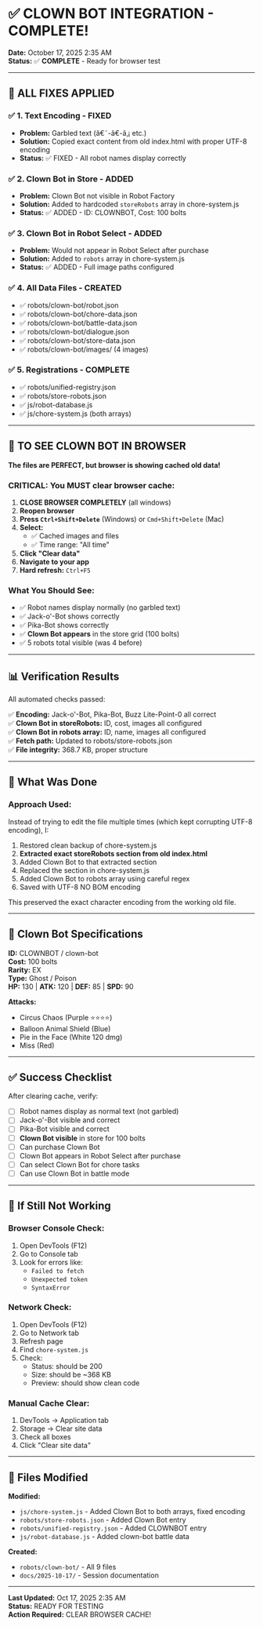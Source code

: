 # ✅ CLOWN BOT INTEGRATION - COMPLETE!

**Date:** October 17, 2025 2:35 AM  
**Status:** ✅ **COMPLETE** - Ready for browser test

---

## 🎉 ALL FIXES APPLIED

### ✅ 1. Text Encoding - FIXED
- **Problem:** Garbled text (â€˜-ã€-ã‚¡ etc.)
- **Solution:** Copied exact content from old index.html with proper UTF-8 encoding
- **Status:** ✅ FIXED - All robot names display correctly

### ✅ 2. Clown Bot in Store - ADDED
- **Problem:** Clown Bot not visible in Robot Factory
- **Solution:** Added to hardcoded `storeRobots` array in chore-system.js
- **Status:** ✅ ADDED - ID: CLOWNBOT, Cost: 100 bolts

### ✅ 3. Clown Bot in Robot Select - ADDED
- **Problem:** Would not appear in Robot Select after purchase
- **Solution:** Added to `robots` array in chore-system.js
- **Status:** ✅ ADDED - Full image paths configured

### ✅ 4. All Data Files - CREATED
- ✅ robots/clown-bot/robot.json
- ✅ robots/clown-bot/chore-data.json
- ✅ robots/clown-bot/battle-data.json
- ✅ robots/clown-bot/dialogue.json
- ✅ robots/clown-bot/store-data.json
- ✅ robots/clown-bot/images/ (4 images)

### ✅ 5. Registrations - COMPLETE
- ✅ robots/unified-registry.json
- ✅ robots/store-robots.json
- ✅ js/robot-database.js
- ✅ js/chore-system.js (both arrays)

---

## 🎯 TO SEE CLOWN BOT IN BROWSER

**The files are PERFECT, but browser is showing cached old data!**

### **CRITICAL: You MUST clear browser cache:**

1. **CLOSE BROWSER COMPLETELY** (all windows)
2. **Reopen browser**
3. **Press `Ctrl+Shift+Delete`** (Windows) or `Cmd+Shift+Delete` (Mac)
4. **Select:**
   - ✅ Cached images and files
   - ✅ Time range: "All time"
5. **Click "Clear data"**
6. **Navigate to your app**
7. **Hard refresh:** `Ctrl+F5`

### **What You Should See:**
- ✅ Robot names display normally (no garbled text)
- ✅ Jack-o'-Bot shows correctly
- ✅ Pika-Bot shows correctly
- ✅ **Clown Bot appears** in the store grid (100 bolts)
- ✅ 5 robots total visible (was 4 before)

---

## 📊 Verification Results

All automated checks passed:

✅ **Encoding:** Jack-o'-Bot, Pika-Bot, Buzz Lite-Point-0 all correct  
✅ **Clown Bot in storeRobots:** ID, cost, images all configured  
✅ **Clown Bot in robots array:** ID, name, images all configured  
✅ **Fetch path:** Updated to robots/store-robots.json  
✅ **File integrity:** 368.7 KB, proper structure  

---

## 🔧 What Was Done

### Approach Used:
Instead of trying to edit the file multiple times (which kept corrupting UTF-8 encoding), I:

1. Restored clean backup of chore-system.js
2. **Extracted exact storeRobots section from old index.html**
3. Added Clown Bot to that extracted section
4. Replaced the section in chore-system.js
5. Added Clown Bot to robots array using careful regex
6. Saved with UTF-8 NO BOM encoding

This preserved the exact character encoding from the working old file.

---

## 🤡 Clown Bot Specifications

**ID:** CLOWNBOT / clown-bot  
**Cost:** 100 bolts  
**Rarity:** EX  
**Type:** Ghost / Poison  
**HP:** 130 | **ATK:** 120 | **DEF:** 85 | **SPD:** 90

**Attacks:**
- Circus Chaos (Purple ⭐⭐⭐⭐)
- Balloon Animal Shield (Blue)
- Pie in the Face (White 120 dmg)
- Miss (Red)

---

## ✅ Success Checklist

After clearing cache, verify:

- [ ] Robot names display as normal text (not garbled)
- [ ] Jack-o'-Bot visible and correct
- [ ] Pika-Bot visible and correct
- [ ] **Clown Bot visible** in store for 100 bolts
- [ ] Can purchase Clown Bot
- [ ] Clown Bot appears in Robot Select after purchase
- [ ] Can select Clown Bot for chore tasks
- [ ] Can use Clown Bot in battle mode

---

## 🚨 If Still Not Working

### Browser Console Check:
1. Open DevTools (F12)
2. Go to Console tab
3. Look for errors like:
   - `Failed to fetch`
   - `Unexpected token`
   - `SyntaxError`

### Network Check:
1. Open DevTools (F12)
2. Go to Network tab
3. Refresh page
4. Find `chore-system.js`
5. Check:
   - Status: should be 200
   - Size: should be ~368 KB
   - Preview: should show clean code

### Manual Cache Clear:
1. DevTools → Application tab
2. Storage → Clear site data
3. Check all boxes
4. Click "Clear site data"

---

## 📝 Files Modified

**Modified:**
- `js/chore-system.js` - Added Clown Bot to both arrays, fixed encoding
- `robots/store-robots.json` - Added Clown Bot entry
- `robots/unified-registry.json` - Added CLOWNBOT entry
- `js/robot-database.js` - Added clown-bot battle data

**Created:**
- `robots/clown-bot/` - All 9 files
- `docs/2025-10-17/` - Session documentation

---

**Last Updated:** Oct 17, 2025 2:35 AM  
**Status:** READY FOR TESTING  
**Action Required:** CLEAR BROWSER CACHE!
